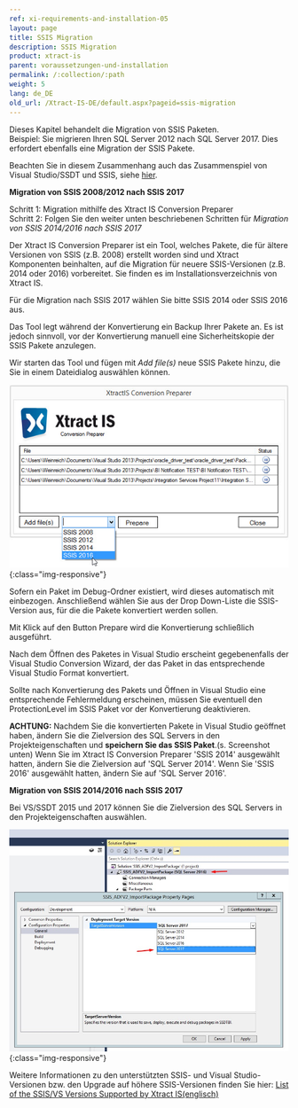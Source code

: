 ```yaml
---
ref: xi-requirements-and-installation-05
layout: page
title: SSIS Migration
description: SSIS Migration
product: xtract-is
parent: voraussetzungen-und-installation
permalink: /:collection/:path
weight: 5
lang: de_DE
old_url: /Xtract-IS-DE/default.aspx?pageid=ssis-migration
---
```


Dieses Kapitel behandelt die Migration von SSIS Paketen.<br>
Beispiel: Sie migrieren Ihren SQL Server 2012 nach SQL Server 2017. Dies erfordert ebenfalls eine Migration der SSIS Pakete.

Beachten Sie in diesem Zusammenhang auch das Zusammenspiel von Visual Studio/SSDT und SSIS, siehe [hier](https://my.theobald-software.com/index.php?/Default/Knowledgebase/Article/View/147/0/list-of-the-ssisvs-versions-supported-by-xtract-is).


**Migration von SSIS 2008/2012 nach SSIS 2017**

Schritt 1: Migration mithilfe des Xtract IS Conversion Preparer<br>
Schritt 2: Folgen Sie den weiter unten beschriebenen Schritten für *Migration von SSIS 2014/2016 nach SSIS 2017*

Der Xtract IS Conversion Preparer ist ein Tool, welches Pakete, die für ältere Versionen von SSIS (z.B. 2008) erstellt worden sind und Xtract Komponenten beinhalten, auf die Migration für neuere SSIS-Versionen (z.B. 2014 oder 2016) vorbereitet. Sie finden es im Installationsverzeichnis von Xtract IS.

Für die Migration nach SSIS 2017 wählen Sie bitte SSIS 2014 oder SSIS 2016 aus.

Das Tool legt während der Konvertierung ein Backup Ihrer Pakete an. Es ist jedoch sinnvoll, vor der Konvertierung manuell eine Sicherheitskopie der SSIS Pakete anzulegen.

Wir starten das Tool und fügen mit *Add file(s)* neue SSIS Pakete hinzu, die Sie in einem Dateidialog auswählen können.

![XIS_ConversionPreparer_2016](/img/content/XIS_ConversionPreparer_2016.jpg){:class="img-responsive"}

Sofern ein Paket im Debug-Ordner existiert, wird dieses automatisch mit einbezogen.
Anschließend wählen Sie aus der Drop Down-Liste die SSIS-Version aus, für die die Pakete konvertiert werden sollen.

Mit Klick auf den Button Prepare wird die Konvertierung schließlich ausgeführt.

Nach dem Öffnen des Paketes in Visual Studio erscheint gegebenenfalls der Visual Studio Conversion Wizard, der das Paket in das entsprechende Visual Studio Format konvertiert.

Sollte nach Konvertierung des Pakets und Öffnen in Visual Studio eine entsprechende Fehlermeldung erscheinen, müssen Sie eventuell den ProtectionLevel im SSIS Paket vor der Konvertierung deaktivieren.

**ACHTUNG:** Nachdem Sie die konvertierten Pakete in Visual Studio geöffnet haben, ändern Sie die Zielversion des SQL Servers in den Projekteigenschaften und **speichern Sie das SSIS Paket**.(s. Screenshot unten)
Wenn Sie im Xtract IS Conversion Preparer 'SSIS 2014' ausgewählt hatten, ändern Sie die Zielversion auf 'SQL Server 2014'. Wenn Sie 'SSIS 2016' ausgewählt hatten, ändern Sie auf 'SQL Server 2016'.


**Migration von SSIS 2014/2016 nach SSIS 2017**

Bei VS/SSDT 2015 und 2017 können Sie die Zielversion des SQL Servers in den Projekteigenschaften auswählen.

![VS-Deployment-Target](/img/content/VS-Deployment-Target.jpg){:class="img-responsive"}

Weitere Informationen zu den unterstützten SSIS- und Visual Studio-Versionen bzw. den Upgrade auf höhere SSIS-Versionen finden Sie hier: 
[List of the SSIS/VS Versions Supported by Xtract IS(englisch)](https://my.theobald-software.com/index.php?/Default/Knowledgebase/Article/View/147/0/list-of-the-ssisvs-versions-supported-by-xtract-is)
